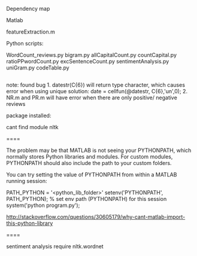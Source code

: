 Dependency map

Matlab

featureExtraction.m

Python scripts:

WordCount_reviews.py
bigram.py
allCapitalCount.py
countCapital.py
ratioPPwordCount.py
excSentenceCount.py
sentimentAnalysis.py
uniGram.py
codeTable.py


##

note: 
found bug
	1. datestr(C{6}) will return type character, which causes error when using unique
		solution: date = cellfun(@datestr, C{6},'un',0);
	2. NR.m and PR.m will have error when there are only positive/ negative reviews


package installed:

cant find module nltk

====

The problem may be that MATLAB is not seeing your PYTHONPATH, which normally stores Python libraries and modules. For custom modules, PYTHONPATH should also include the path to your custom folders.

You can try setting the value of PYTHONPATH from within a MATLAB running session:

PATH_PYTHON = '<python_lib_folder>' 
setenv('PYTHONPATH', PATH_PYTHON); % set env path (PYTHONPATH) for this session
system('python program.py'); 


http://stackoverflow.com/questions/30605179/why-cant-matlab-import-this-python-library

====

sentiment analysis require nltk.wordnet